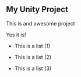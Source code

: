 My Unity Project
-------------------

This is and awesome project

Yes it is!

* This is a list (1)

* This is a list (2)

* This is a list (3)
